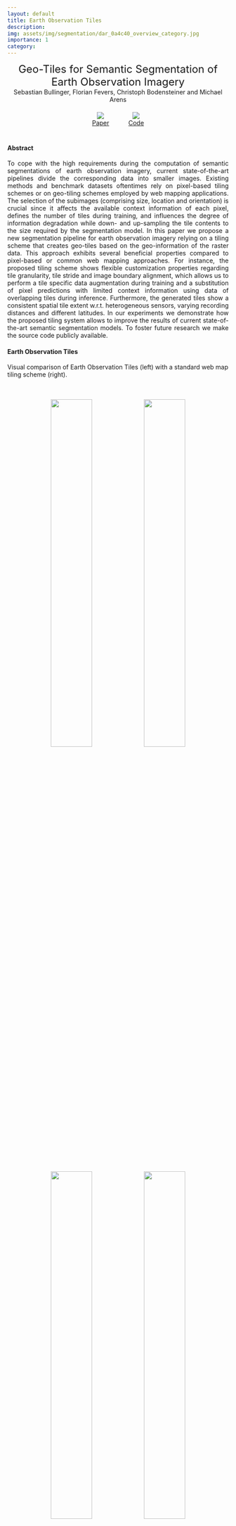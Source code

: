 ```yaml
---
layout: default
title: Earth Observation Tiles
description: 
img: assets/img/segmentation/dar_0a4c40_overview_category.jpg
importance: 1
category:
---
```


<!-- This pages embeds content of:
    https://sbcv.github.io/EarthObservationTilesWebsite/
        qgis2web/potsdam_2_14_jgp_leaflet_full_screen/index.html
        images/dar_0a4c40_overview_category.jpg
        qgis2web/open_cities_dar_0a4c40_subpart_leaflet_full_screen/index.html
-->

<!-- https://getbootstrap.com/docs/4.0/utilities/spacing/
    The classes are named using the format 
        {property}{sides}-{size} for xs 
        and 
        {property}{sides}-{breakpoint}-{size} for sm, md, lg, and xl.
    e.g.
        {property}{sides}-{size} = mt-3
        {property}{sides}-{breakpoint}-{size} = mt-md-0
-->

<style type="text/css">
  /* https://stackoverflow.com/questions/19138758/how-to-align-caption-underneath-image */
  figure {
      display: inline-block;
      margin: 20px; /* margin between images */
  }
  figure img {
      vertical-align: top;
  }
  figure figcaption {
      text-align: center;
  }

  /*
  Overwrite botstrap caption position:
    https://stackoverflow.com/questions/48647942/table-caption-goes-bottom-using-bootstrap
  */
  /*
  caption {
      caption-side:top;   
  }
  */

</style>


<div align="middle"><font size="5">Geo-Tiles for Semantic Segmentation of Earth Observation Imagery</font> </div>
<div align="middle"> Sebastian Bullinger, Florian Fevers, Christoph Bodensteiner and Michael Arens</div>

<div align="middle">
  <figure class="figure">
      <a href="http://arxiv.org/abs/2306.00823"> <img src="/assets/img/header/eot_paper_thumb_cropped.png"/> </a>
      <figcaption> <a href="http://arxiv.org/abs/2306.00823"> Paper </a></figcaption>
  </figure>
  <figure class="figure">
      <a href="https://github.com/SBCV/EarthObservationTiles"> <img src="/assets/img/header/github.png"/> </a>
      <figcaption> <a href="https://github.com/SBCV/EarthObservationTiles"> Code </a></figcaption>
  </figure>
</div>

#### Abstract

<p style="text-align: justify">
To cope with the high requirements during the computation of semantic segmentations of earth observation imagery, current state-of-the-art pipelines divide the corresponding data into smaller images. Existing methods and benchmark datasets oftentimes rely on pixel-based tiling schemes or on geo-tiling schemes employed by web mapping applications. The selection of the subimages (comprising size, location and orientation) is crucial since it affects the available context information of each pixel, defines the number of tiles during training, and influences the degree of information degradation while down- and up-sampling the tile contents to the size required by the segmentation model. In this paper we propose a new segmentation pipeline for earth observation imagery relying on a tiling scheme that creates geo-tiles based on the geo-information of the raster data. This approach exhibits several beneficial properties compared to pixel-based or common web mapping approaches. For instance, the proposed tiling scheme shows flexible customization properties regarding tile granularity, tile stride and image boundary alignment, which allows us to perform a tile specific data augmentation during training and a substitution of pixel predictions with limited context information using data of overlapping tiles during inference. Furthermore, the generated tiles show a consistent spatial tile extent w.r.t. heterogeneous sensors, varying recording distances and different latitudes. In our experiments we demonstrate how the proposed tiling system allows to improve the results of current state-of-the-art semantic segmentation models. To foster future research we make the source code publicly available.
</p>

#### Earth Observation Tiles
Visual comparison of Earth Observation Tiles (left) with a standard web map tiling scheme (right).

<figure class="figure">
  <!-- https://getbootstrap.com/docs/4.0/content/figures/ -->
  <p float="left" align="middle">
    <img src="/assets/img/segmentation/tiling/optimized_overhang_n.jpg" width="45%" />
    <img src="/assets/img/segmentation/tiling/mercator_border_n.jpg" width="45%" />
    <img src="/assets/img/segmentation/tiling/optimized_overhang_y.jpg" width="45%" />
    <img src="/assets/img/segmentation/tiling/mercator_border_y.jpg" width="45%" />
  </p>
  <figcaption class="figure-caption"> Figure 1: Comparison of the proposed tiling approach (left) and a common web map tiling scheme (right).</figcaption>
</figure>

Property comparison of different tiling schemes:

<table class="table table-sm" style="font-size: 14px;">
   <!-- https://getbootstrap.com/docs/4.0/content/tables/ -->
  <caption>Table 1: Comparison of the proposed tiling approach with common tiling schemes.</caption>
  <tr>
    <th style="border-right: 1px solid black; border-bottom: 1px solid black;">Tiling Scheme Property</th>
    <th align="center" style="border-bottom: 1px solid black;">Pixel-based <BR> Tiling</th>
    <th align="center" style="border-bottom: 1px solid black;">Web Map <BR> Tiling</th>
    <th align="center" style="border-bottom: 1px solid black;">Earth Observation <BR> Tiling (ours)</th>
  </tr>
  <tr>
    <td style="border-right: 1px solid black;">Consistent spatial extent for different sensors</td>
    <td align="center">&#x2717;</td>
    <td align="center">&#x2713;</td>
    <td align="center">&#x2713;</td>
  </tr>
  <tr>
    <td style="border-right: 1px solid black;">Consistent spatial extent for different recording distances</td>
    <td align="center">&#x2717;</td>
    <td align="center">&#x2713;</td>
    <td align="center">&#x2713;</td>
  </tr>
  <tr>
    <td style="border-right: 1px solid black;">Consistent spatial extent for different latitudes</td>
    <td align="center">&#x2713;</td>
    <td align="center">&#x2717;</td>
    <td align="center">&#x2713;</td>
  </tr>
    <tr>
    <td style="border-right: 1px solid black;">Optimal raster image coverage / alignment to raster image</td>
    <td align="center">&#x2713;</td>
    <td align="center">&#x2717;</td>
    <td align="center">&#x2713;</td>
  </tr>
    <tr>
    <td style="border-right: 1px solid black;">Customization (e.g. arbitrary granularity or overlap)</td>
    <td align="center">&#x2713;</td>
    <td align="center">&#x2717;</td>
    <td align="center">&#x2713;</td>
  </tr>
    <tr>
    <td style="border-right: 1px solid black;">Arbitrary coordinate system support</td>
    <td align="center">&#x2713;</td>
    <td align="center">&#x2717;</td>
    <td align="center">&#x2713;</td>
  </tr>
    <tr>
    <td style="border-right: 1px solid black;">Non-normalized raster image support</td>
    <td align="center">&#x2713;</td>
    <td align="center">&#x2717;</td>
    <td align="center">&#x2713;</td>
  </tr>
</table>


#### Tile Fusion During Inference Time
<figure class="figure">
 <p float="left" align="middle">
  <img src="/assets/img/segmentation/fusion/top_potsdam_3_14_RGB_image.jpg" width="32%"/>
  <img src="/assets/img/segmentation/fusion/top_potsdam_3_14_RGB_ground_truth.jpg" width="32%"/>
  <img src="/assets/img/segmentation/fusion/top_potsdam_3_14_RGB_fusion_improvement.jpg" width="32%"/>
</p> <p float="left" align="middle">
  <img src="/assets/img/segmentation/fusion/top_potsdam_4_14_RGB_image.jpg" width="32%"/>
  <img src="/assets/img/segmentation/fusion/top_potsdam_4_14_RGB_ground_truth.jpg" width="32%"/>
  <img src="/assets/img/segmentation/fusion/top_potsdam_4_14_RGB_fusion_improvement.jpg" width="32%"/>
</p> <p float="left" align="middle">
  <img src="/assets/img/segmentation/fusion/dar_0a4c40_site_1_image.jpg" width="32%"/>
  <img src="/assets/img/segmentation/fusion/dar_0a4c40_site_1_ground_truth.jpg" width="32%"/>
  <img src="/assets/img/segmentation/fusion/dar_0a4c40_site_1_fusion_improvement.jpg" width="32%"/>
</p> <p float="left" align="middle">
  <img src="/assets/img/segmentation/fusion/dar_f883a0_image.jpg" width="32%"/>
  <img src="/assets/img/segmentation/fusion/dar_f883a0_ground_truth.jpg" width="32%"/>
  <img src="/assets/img/segmentation/fusion/dar_f883a0_fusion_improvement.jpg" width="32%"/>
</p>
  <figcaption class="figure-caption"> Figure 2: Comparison of standard semantic segmentations  with results obtained by fusion of overlapping tiles. The left column shows the input image, the center column highlights the corresponding ground truth and the right column visualizes the fusion results. The meaning of the colors in the fused segmentation (right column) are: blue building pixels are contained in both results, pink building pixels are only part of the fused segmentation and teal building pixels are exclusively present in the standard segmentation.</figcaption>
</figure>


#### Example Segmentations
Example semantic segmentation (**interactive!**) of an area contained in the [ISPRS potsdam dataset](https://www.isprs.org/education/benchmarks/UrbanSemLab/default.aspx):
<iframe src="https://sbcv.github.io/EarthObservationTilesWebsite/qgis2web/potsdam_2_14_jgp_leaflet_full_screen/index.html" width="100%" height="500px" style="display: block;">
</iframe>
<p></p>

Example semantic segmentation (**interactive!**) of an area contained in the [Open Cities AI dataset](https://www.drivendata.org/competitions/60/building-segmentation-disaster-resilience/):
<iframe src="https://sbcv.github.io/EarthObservationTilesWebsite/qgis2web/open_cities_dar_0a4c40_subpart_leaflet_full_screen/index.html" width="100%" height="500px" style="display: block;">
</iframe>
<img src="https://sbcv.github.io/EarthObservationTilesWebsite/images/dar_0a4c40_overview_category.jpg" alt="image info" width="100%"/>
